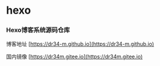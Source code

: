 # hexo

### Hexo博客系统源码仓库

博客地址 [https://dr34-m.github.io](https://dr34-m.github.io)

国内镜像 [https://dr34m.gitee.io](https://dr34m.gitee.io)